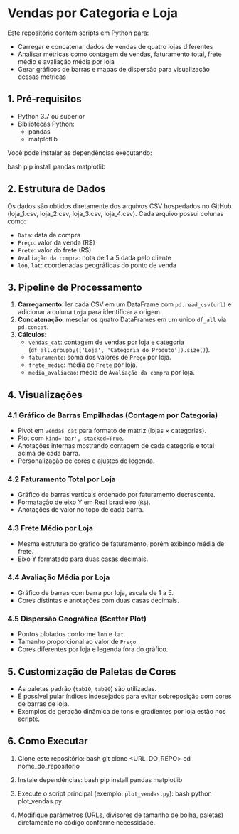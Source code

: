 # Vendas por Categoria e Loja

Este repositório contém scripts em Python para:  
- Carregar e concatenar dados de vendas de quatro lojas diferentes  
- Analisar métricas como contagem de vendas, faturamento total, frete médio e avaliação média por loja  
- Gerar gráficos de barras e mapas de dispersão para visualização dessas métricas  

## 1. Pré-requisitos

- Python 3.7 ou superior  
- Bibliotecas Python:
  - pandas
  - matplotlib

Você pode instalar as dependências executando:

bash
pip install pandas matplotlib


## 2. Estrutura de Dados

Os dados são obtidos diretamente dos arquivos CSV hospedados no GitHub (loja_1.csv, loja_2.csv, loja_3.csv, loja_4.csv). Cada arquivo possui colunas como:

- `Data`: data da compra  
- `Preço`: valor da venda (R$)  
- `Frete`: valor do frete (R$)  
- `Avaliação da compra`: nota de 1 a 5 dada pelo cliente  
- `lon`, `lat`: coordenadas geográficas do ponto de venda

## 3. Pipeline de Processamento

1. **Carregamento**: ler cada CSV em um DataFrame com `pd.read_csv(url)` e adicionar a coluna `Loja` para identificar a origem.  
2. **Concatenação**: mesclar os quatro DataFrames em um único `df_all` via `pd.concat`.  
3. **Cálculos**:
   - `vendas_cat`: contagem de vendas por loja e categoria (`df_all.groupby(['Loja', 'Categoria do Produto']).size()`).  
   - `faturamento`: soma dos valores de `Preço` por loja.  
   - `frete_medio`: média de `Frete` por loja.  
   - `media_avaliacao`: média de `Avaliação da compra` por loja.  

## 4. Visualizações

### 4.1 Gráfico de Barras Empilhadas (Contagem por Categoria)

- Pivot em `vendas_cat` para formato de matriz (lojas × categorias).  
- Plot com `kind='bar', stacked=True`.  
- Anotações internas mostrando contagem de cada categoria e total acima de cada barra.  
- Personalização de cores e ajustes de legenda.

### 4.2 Faturamento Total por Loja

- Gráfico de barras verticais ordenado por faturamento decrescente.  
- Formatação de eixo Y em Real brasileiro (`R$`).  
- Anotações de valor no topo de cada barra.

### 4.3 Frete Médio por Loja

- Mesma estrutura do gráfico de faturamento, porém exibindo média de frete.  
- Eixo Y formatado para duas casas decimais.

### 4.4 Avaliação Média por Loja

- Gráfico de barras com barra por loja, escala de 1 a 5.  
- Cores distintas e anotações com duas casas decimais.

### 4.5 Dispersão Geográfica (Scatter Plot)

- Pontos plotados conforme `lon` e `lat`.  
- Tamanho proporcional ao valor de `Preço`.  
- Cores diferentes por loja e legenda fora do gráfico.

## 5. Customização de Paletas de Cores

- As paletas padrão (`tab10`, `tab20`) são utilizadas.  
- É possível pular índices indesejados para evitar sobreposição com cores de barras de loja.  
- Exemplos de geração dinâmica de tons e gradientes por loja estão nos scripts.

## 6. Como Executar

1. Clone este repositório:
   bash
git clone <URL_DO_REPO>
cd nome_do_repositorio

2. Instale dependências:
   bash
pip install pandas matplotlib
  
3. Execute o script principal (exemplo: `plot_vendas.py`):
   bash
python plot_vendas.py  

4. Modifique parâmetros (URLs, divisores de tamanho de bolha, paletas) diretamente no código conforme necessidade.



